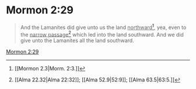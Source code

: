 # Mormon 2:29

> And the Lamanites did give unto us the land <u>northward</u>[^a], yea, even to the <u>narrow passage</u>[^b] which led into the land southward. And we did give unto the Lamanites all the land southward.

[Mormon 2:29](https://www.churchofjesuschrist.org/study/scriptures/bofm/morm/2?lang=eng&id=p29#p29)


[^a]: [[Mormon 2.3|Morm. 2:3.]]
[^b]: [[Alma 22.32|Alma 22:32]]; [[Alma 52.9|52:9]]; [[Alma 63.5|63:5.]]
